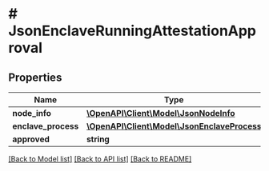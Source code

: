 # # JsonEnclaveRunningAttestationApproval

## Properties

Name | Type | Description | Notes
------------ | ------------- | ------------- | -------------
**node_info** | [**\OpenAPI\Client\Model\JsonNodeInfo**](JsonNodeInfo.md) |  | [optional] 
**enclave_process** | [**\OpenAPI\Client\Model\JsonEnclaveProcess**](JsonEnclaveProcess.md) |  | [optional] 
**approved** | **string** |  | [optional] 

[[Back to Model list]](../../README.md#documentation-for-models) [[Back to API list]](../../README.md#documentation-for-api-endpoints) [[Back to README]](../../README.md)


